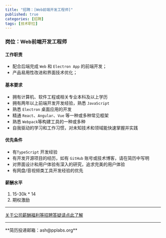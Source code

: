 ```yaml
---
title: "招聘：[Web前端开发工程师]"
published: true
categories: [招聘]
tags: [技术职位]
---
```



### 岗位：Web前端开发工程师

#### 工作职责
- 配合后端完成 `Web` 和 `Electron App` 的前端开发；
- 产品易用性改进和界面技术优化；

#### 基本要求
- 拥有计算机、软件工程或相关专业本科及以上学历
- 拥有两年以上前端开发开发经验，熟悉 `JavaScript`
- 熟悉 `Electron` 桌面应用的开发
- 精通 `React`、`Angular`、`Vue` 等一种或多种常见框架
- 熟悉 `Webpack`等构建工具的一种或多种
- 自我驱动的学习和工作习惯，对未知技术和领域能快速掌握并实践

#### 优先条件
- 有`TypeScript` 开发经验
- 有开发开源项目的经历，如有 `GitHub` 账号或技术博客，请在简历中写明
- 对界面设计和用户体验有深入的研究，追求完美的用户体验
- 有网盘/音视频类工具开发经验的优先

#### 薪酬水平
1. 15-30k * 14
2. 期权激励
<hr>

[关于公司薪酬福利等招聘答疑请点此了解](http://ashma.info/2019/03/01/Q&A-of-hiring/)

<hr>
**简历投递邮箱：ash@pplabs.org**
